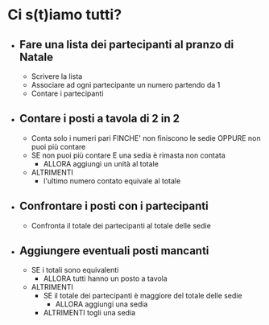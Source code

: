 # Ci s(t)iamo tutti?
- ## Fare una lista dei partecipanti al pranzo di Natale
    - Scrivere la lista
    - Associare ad ogni partecipante un numero partendo da 1
    - Contare i partecipanti
- ## Contare i posti a tavola di 2 in 2
    - Conta solo i numeri pari FINCHE' non finiscono le sedie OPPURE non puoi più contare
    - SE non puoi più contare E una sedia è rimasta non contata
        - ALLORA aggiungi un unità al totale
    - ALTRIMENTI
        - l'ultimo numero contato equivale al totale
- ## Confrontare i posti con i partecipanti
    - Confronta il totale dei partecipanti al totale delle sedie
- ## Aggiungere eventuali posti mancanti
    - SE i totali sono equivalenti
        - ALLORA tutti hanno un posto a tavola
    - ALTRIMENTI
        - SE il totale dei partecipanti è maggiore del totale delle sedie
            - ALLORA aggiungi una sedia
        - ALTRIMENTI togli una sedia